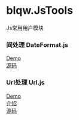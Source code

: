 # blqw.JsTools
Js常用用户模块

### 间处理 DateFormat.js
[Demo](http://jsrun.net/axkKp/edit)  
[源码](https://github.com/blqw/blqw.JsTools/blob/master/WebSite/js/DateFormat.js)  
  
### Url处理 Url.js
[Demo](http://jsrun.net/IxkKp/edit)  
[介绍](http://www.jianshu.com/p/c1d81717d9e3)  
[源码](https://github.com/blqw/blqw.JsTools/blob/master/WebSite/js/Url.js)  
